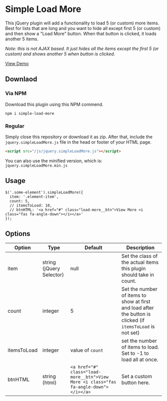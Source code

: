 # Simple Load More
This jQuery plugin will add a functionality to load 5 (or custom) more items. Best for lists that are long and you want to hide all except first 5 (or custom) and then show a "Load More" button. When that button is clicked, it loads another 5 items.

*Note: this is not AJAX based. It just hides all the items except the first 5 (or custom) and shows another 5 when button is clicked.*

<a href="https://zeshanshani.github.io/simple-load-more/demos/demo.html" target="_blank">View Demo</a>

## Downlaod

### Via NPM

Download this plugin using this NPM commend.

```
npm i simple-load-more
```

### Regular

Simply close this repository or download it as zip. After that, include the `jquery.simpleLoadMore.js` file in the head or footer of your HTML page.

``` HTML
<script src="/js/jquery.simpleLoadMore.js"></script>
```

You can also use the minified version, which is: `jquery.simpleLoadMore.min.js`

## Usage

``` JS
$('.some-element').simpleLoadMore({
  item: '.element-item',
  count: 5,
  // itemsToLoad: 10,
  // btnHTML: '<a href="#" class="load-more__btn">View More <i class="fas fa-angle-down"></i></a>'
});
```

## Options

| Option | Type | Default | Description |
| ------ | ---- | ------- | ----------- |
| item | string (jQuery Selector) | null | Set the class of the actual items this plugin should take in count. |
| count | integer | 5 | Set the number of items to show at first and load after the button is clicked (if `itemsToLoad` is not set) |
| itemsToLoad | integer | value of `count` | set the number of items to load. Set to -1 to load all at once. |
| btnHTML | string (html) | `<a href="#" class="load-more__btn">View More <i class="fas fa-angle-down"></i></a>` | Set a custom button here. |
